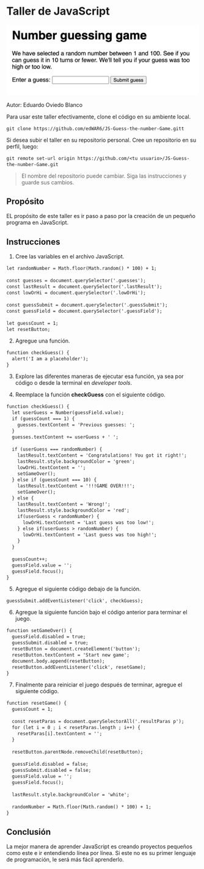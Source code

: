 # Taller de JavaScript

![Resultado](/images/result.png)

Autor: Eduardo Oviedo Blanco

Para usar este taller efectivamente, clone el código en su ambiente local.
```
git clone https://github.com/edWAR6/JS-Guess-the-number-Game.gitt
```
Si desea subir el taller en su repositorio personal.
Cree un repositorio en su perfil, luego:
```
git remote set-url origin https://github.com/<tu usuario>/JS-Guess-the-number-Game.git
```

> El nombre del repositorio puede cambiar. Siga las instrucciones y guarde sus cambios.

## Propósito

EL propósito de este taller es ir paso a paso por la creación de un pequeño programa en JavaScript.

## Instrucciones

1. Cree las variables en el archivo JavaScript.
```
let randomNumber = Math.floor(Math.random() * 100) + 1;

const guesses = document.querySelector('.guesses');
const lastResult = document.querySelector('.lastResult');
const lowOrHi = document.querySelector('.lowOrHi');

const guessSubmit = document.querySelector('.guessSubmit');
const guessField = document.querySelector('.guessField');

let guessCount = 1;
let resetButton;
```

2. Agregue una función.
```
function checkGuess() {
  alert('I am a placeholder');
}
```

3. Explore las diferentes maneras de ejecutar esa función, ya sea por código o desde la terminal en *developer tools*.

4. Reemplace la función **checkGuess** con el siguiente código.
```
function checkGuess() {
  let userGuess = Number(guessField.value);
  if (guessCount === 1) {
    guesses.textContent = 'Previous guesses: ';
  }
  guesses.textContent += userGuess + ' ';

  if (userGuess === randomNumber) {
    lastResult.textContent = 'Congratulations! You got it right!';
    lastResult.style.backgroundColor = 'green';
    lowOrHi.textContent = '';
    setGameOver();
  } else if (guessCount === 10) {
    lastResult.textContent = '!!!GAME OVER!!!';
    setGameOver();
  } else {
    lastResult.textContent = 'Wrong!';
    lastResult.style.backgroundColor = 'red';
    if(userGuess < randomNumber) {
      lowOrHi.textContent = 'Last guess was too low!';
    } else if(userGuess > randomNumber) {
      lowOrHi.textContent = 'Last guess was too high!';
    }
  }

  guessCount++;
  guessField.value = '';
  guessField.focus();
}
```

5. Agregue el siguiente código debajo de la función.
```
guessSubmit.addEventListener('click', checkGuess);
```

6. Agregue la siguiente función bajo el código anterior para terminar el juego.
```
function setGameOver() {
  guessField.disabled = true;
  guessSubmit.disabled = true;
  resetButton = document.createElement('button');
  resetButton.textContent = 'Start new game';
  document.body.append(resetButton);
  resetButton.addEventListener('click', resetGame);
}
```

7. Finalmente para reiniciar el juego después de terminar, agregue el siguiente código.
```
function resetGame() {
  guessCount = 1;

  const resetParas = document.querySelectorAll('.resultParas p');
  for (let i = 0 ; i < resetParas.length ; i++) {
    resetParas[i].textContent = '';
  }

  resetButton.parentNode.removeChild(resetButton);

  guessField.disabled = false;
  guessSubmit.disabled = false;
  guessField.value = '';
  guessField.focus();

  lastResult.style.backgroundColor = 'white';

  randomNumber = Math.floor(Math.random() * 100) + 1;
}
```

## Conclusión

La mejor manera de aprender JavaScript es creando proyectos pequeños como este e ir entendiendo línea por línea.
Si este no es su primer lenguaje de programación, le será más fácil aprenderlo.
